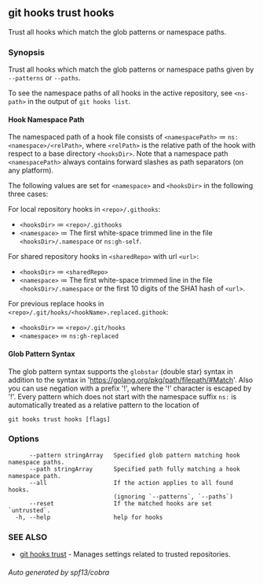 ## git hooks trust hooks

Trust all hooks which match the glob patterns or namespace paths.

### Synopsis

Trust all hooks which match the glob patterns or namespace paths given
by `--patterns` or `--paths`.

To see the namespace paths of all hooks in the active repository,
see `<ns-path>` in the output of `git hooks list`.

#### Hook Namespace Path

The namespaced path of a hook file consists of
`<namespacePath>` ≔ `ns:<namespace>/<relPath>`, where `<relPath>` is the
relative path of the hook with respect to a base directory
`<hooksDir>`.
Note that a namespace path `<namespacePath>` always contains
forward slashes as path separators (on any platform).

The following values are set for `<namespace>` and `<hooksDir>`
in the following three cases:

For local repository hooks in `<repo>/.githooks`:

- `<hooksDir>`  ≔ `<repo>/.githooks`
- `<namespace>` ≔ The first white-space trimmed line in the
                   file `<hooksDir>/.namespace` or `ns:gh-self`.

For shared repository hooks in `<sharedRepo>` with url `<url>`:

- `<hooksDir>`  ≔ `<sharedRepo>`
- `<namespace>` ≔ The first white-space trimmed line in the
                   file `<hooksDir>/.namespace` or the first 10 digits
                   of the SHA1 hash of `<url>`.

For previous replace hooks in `<repo>/.git/hooks/<hookName>.replaced.githook`:

- `<hooksDir>`  ≔ `<repo>/.git/hooks`
- `<namespace>` ≔ `ns:gh-replaced`

#### Glob Pattern Syntax

The glob pattern syntax supports the `globstar` (double star) syntax
in addition to the syntax in 'https://golang.org/pkg/path/filepath/#Match'.
Also you can use negation with a prefix '!', where the '!' character is
escaped by '\!'.
Every pattern which does not start with the namespace suffix `ns:`
is automatically treated as a relative pattern to the location of



```
git hooks trust hooks [flags]
```

### Options

```
      --pattern stringArray   Specified glob pattern matching hook namespace paths.
      --path stringArray      Specified path fully matching a hook namespace path.
      --all                   If the action applies to all found hooks.
                              (ignoring `--patterns`, `--paths`)
      --reset                 If the matched hooks are set `untrusted`.
  -h, --help                  help for hooks
```

### SEE ALSO

* [git hooks trust](git_hooks_trust.md)	 - Manages settings related to trusted repositories.

###### Auto generated by spf13/cobra 
